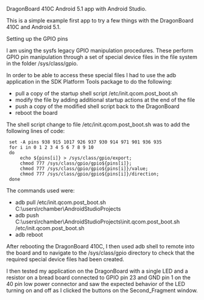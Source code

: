 DragonBoard 410C Android 5.1 app with Android Studio.

This is a simple example first app to try a few things with the DragonBoard 410C and Android 5.1.

Setting up the GPIO pins

I am using the sysfs legacy GPIO manipulation procedures. These perform GPIO pin manipulation through a set of special device files in the
file system in the folder /sys/class/gpio.

In order to be able to access these special files I had to use the adb application in the SDK Platform Tools package to do the following:
 - pull a copy of the startup shell script /etc/init.qcom.post_boot.sh
 - modify the file by adding additional startup actions at the end of the file
 - push a copy of the modified shell script back to the DragonBoard
 - reboot the board
 
 The shell script change to file /etc/init.qcom.post_boot.sh was to add the following lines of code:
 
     set -A pins 938 915 1017 926 937 930 914 971 901 936 935
     for i in 0 1 2 3 4 5 6 7 8 9 10
     do
         echo ${pins[i]} > /sys/class/gpio/export;
         chmod 777 /sys/class/gpio/gpio${pins[i]};
         chmod 777 /sys/class/gpio/gpio${pins[i]}/value;
         chmod 777 /sys/class/gpio/gpio${pins[i]}/direction;
     done
 
 The commands used were:
  - adb pull /etc/init.qcom.post_boot.sh C:\users\rchamber\AndroidStudioProjects
  - adb push C:\users\rchamber\AndroidStudioProjects\init.qcom.post_boot.sh /etc/init.qcom.post_boot.sh
  - adb reboot
  
After rebooting the DragonBoard 410C, I then used adb shell to remote into the board and to navigate to the
/sys/class/gpio directory to check that the required special device files had been created.

I then tested my application on the DragonBoard with a single LED and a resistor on a bread board connected to GPIO pin 23 and
GND pin 1 on the 40 pin low power connector and saw the expected behavior of the LED turning on and off as I clicked the buttons
on the Second_Fragment window.


